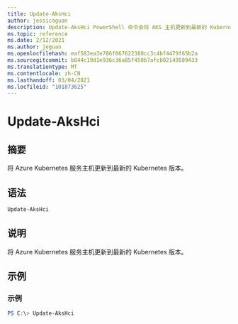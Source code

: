 ```yaml
---
title: Update-AksHci
author: jessicaguan
description: Update-AksHci PowerShell 命令会将 AKS 主机更新到最新的 Kubernetes 版本。
ms.topic: reference
ms.date: 2/12/2021
ms.author: jeguan
ms.openlocfilehash: eaf583ea3e786f067622380cc3c4bf4479f65b2a
ms.sourcegitcommit: b844c19d1e936c36a85f450b7afcb02149589433
ms.translationtype: MT
ms.contentlocale: zh-CN
ms.lasthandoff: 03/04/2021
ms.locfileid: "101873625"
---
```

# <a name="update-akshci"></a>Update-AksHci

## <a name="synopsis"></a>摘要
将 Azure Kubernetes 服务主机更新到最新的 Kubernetes 版本。

## <a name="syntax"></a>语法

```powershell
Update-AksHci
```

## <a name="description"></a>说明
将 Azure Kubernetes 服务主机更新到最新的 Kubernetes 版本。

## <a name="examples"></a>示例

### <a name="example"></a>示例
```powershell
PS C:\> Update-AksHci
```  
